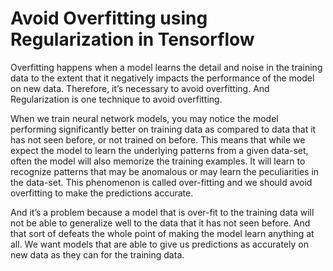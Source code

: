 # Avoid Overfitting using Regularization in Tensorflow
Overfitting happens when a model learns the detail and noise in the training data to the extent that it negatively impacts the performance of the model on new data. Therefore, it’s necessary to avoid overfitting. And Regularization is one technique to avoid overfitting.

When we train neural network models, you may notice the model performing significantly better on training data as compared to data that it has not seen before, or not trained on before. This means that while we expect the model to learn the underlying patterns from a given data-set, often the model will also memorize the training examples. It will learn to recognize patterns that may be anomalous or may learn the peculiarities in the data-set. This phenomenon is called over-fitting and we should avoid overfitting to make the predictions accurate.

And it’s a problem because a model that is over-fit to the training data will not be able to generalize well to the data that it has not seen before. And that sort of defeats the whole point of making the model learn anything at all. We want models that are able to give us predictions as accurately on new data as they can for the training data.

